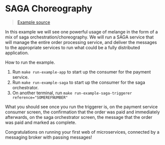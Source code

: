 # SAGA Choreography

> [Example source](https://github.com/Rydra/melange/tree/main/melange/examples/saga_pattern)

In this example we will see one powerful usage of melange in the form of a mix of saga 
orchestration/choreography. We will run a SAGA service that will manage the entire order
processing service, and deliver the messages to the appropriate services to run
what could be a fully distributed application.

How to run the example.

1. Run `make run-example-app` to start up the consumer for the payment service.
2. Run `make run-example-saga` to start up the consumer for the saga orchestrator.
3. On another terminal, run `make run-example-saga-triggerer reference="SOMEREFNUMBER"`

What you should see once you run the triggerer is, on the payment service consumer screen,
the confirmation that the order was paid and immediately afterwards, on the saga orchestrator
screen, the message that the order was paid and marked as complete.

Congratulations on running your first web of microservices, connected by a messaging broker with
passing messages!
